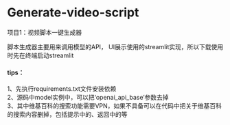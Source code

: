 # Generate-video-script
项目1：视频脚本一键生成器

脚本生成器主要用来调用模型的API，
UI展示使用的streamlit实现，所以下载使用时先在终端启动streamlit

#### tips：
1、先执行requirements.txt文件安装依赖  
2、源码中model实例中，可以把‘openai_api_base’参数去掉  
3、其中维基百科的搜索功能需要VPN，如果不具备可以在代码中把关于维基百科的搜索内容删掉，包括提示中的、返回中的等  
